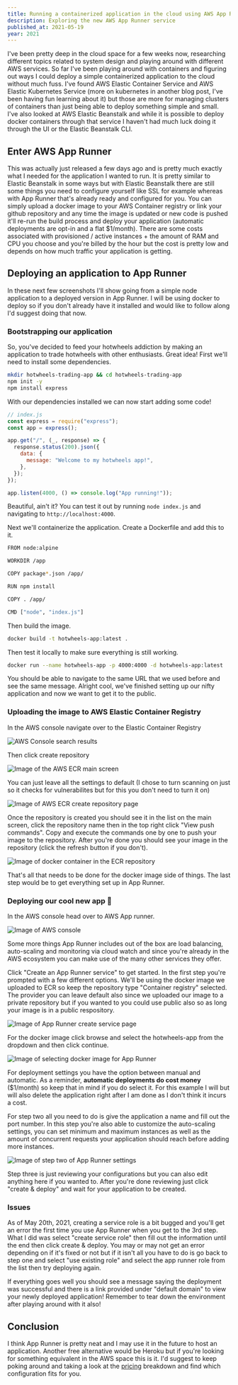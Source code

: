 ```yaml
---
title: Running a containerized application in the cloud using AWS App Runner
description: Exploring the new AWS App Runner service
published_at: 2021-05-19
year: 2021
---
```


I've been pretty deep in the cloud space for a few weeks now, researching different topics related to system design and playing around with different AWS services. So far I've been playing around with containers and figuring out ways I could deploy a simple containerized application to the cloud without much fuss. I've found AWS Elastic Container Service and AWS Elastic Kubernetes Service (more on kubernetes in another blog post, I've been having fun learning about it) but those are more for managing clusters of containers than just being able to deploy something simple and small. I've also looked at AWS Elastic Beanstalk and while it is possible to deploy docker containers through that service I haven't had much luck doing it through the UI or the Elastic Beanstalk CLI.

## Enter AWS App Runner

This was actually just released a few days ago and is pretty much exactly what I needed for the application I wanted to run. It is pretty similar to Elastic Beanstalk in some ways but with Elastic Beanstalk there are still some things you need to configure yourself like SSL for example whereas with App Runner that's already ready and configured for you. You can simply upload a docker image to your AWS Container registry or link your github repository and any time the image is updated or new code is pushed it'll re-run the build process and deploy your application (automatic deployments are opt-in and a flat $1/month). There are some costs associated with provisioned / active instances + the amount of RAM and CPU you choose and you're billed by the hour but the cost is pretty low and depends on how much traffic your application is getting.

## Deploying an application to App Runner

In these next few screenshots I'll show going from a simple node application to a deployed version in App Runner. I will be using docker to deploy so if you don't already have it installed and would like to follow along I'd suggest doing that now.

### Bootstrapping our application

So, you've decided to feed your hotwheels addiction by making an application to trade hotwheels with other enthusiasts. Great idea! First we'll need to install some dependencies.

```bash
mkdir hotwheels-trading-app && cd hotwheels-trading-app
npm init -y
npm install express
```

With our dependencies installed we can now start adding some code!

```javascript
// index.js
const express = require("express");
const app = express();

app.get("/", (_, response) => {
  response.status(200).json({
    data: {
      message: "Welcome to my hotwheels app!",
    },
  });
});

app.listen(4000, () => console.log("App running!"));
```

Beautiful, ain't it? You can test it out by running `node index.js` and navigating to `http://localhost:4000`.

Next we'll containerize the application. Create a Dockerfile and add this to it.

```bash
FROM node:alpine

WORKDIR /app

COPY package*.json /app/

RUN npm install

COPY . /app/

CMD ["node", "index.js"]
```

Then build the image.

```bash
docker build -t hotwheels-app:latest .
```

Then test it locally to make sure everything is still working.

```bash
docker run --name hotwheels-app -p 4000:4000 -d hotwheels-app:latest
```

You should be able to navigate to the same URL that we used before and see the same message. Alright cool, we've finished setting up our nifty application and now we want to get it to the public.

### Uploading the image to AWS Elastic Container Registry

In the AWS console navigate over to the Elastic Container Registry

![AWS Console search results](https://www.datocms-assets.com/44755/1621569095-console.png)

Then click create repository

![Image of the AWS ECR main screen](https://www.datocms-assets.com/44755/1621569099-ecr1.png)

You can just leave all the settings to default (I chose to turn scanning on just so it checks for vulnerabilites but for this you don't need to turn it on)

![Image of AWS ECR create repository page](https://www.datocms-assets.com/44755/1621569102-ecr2.png)

Once the repository is created you should see it in the list on the main screen, click the repository name then in the top right click "View push commands". Copy and execute the commands one by one to push your image to the repository. After you're done you should see your image in the repository (click the refresh button if you don't).

![Image of docker container in the ECR repository](https://www.datocms-assets.com/44755/1621569528-ecr4.png)

That's all that needs to be done for the docker image side of things. The last step would be to get everything set up in App Runner.

### Deploying our cool new app 🚀

In the AWS console head over to AWS App runner.

![Image of AWS console](https://www.datocms-assets.com/44755/1621571455-runner1.png)

Some more things App Runner includes out of the box are
load balancing, auto-scaling and monitoring via cloud watch and since you're already in the AWS ecosystem you can make use of the many other services they offer.

Click "Create an App Runner service" to get started. In the first step you're prompted with a few different options. We'll be using the docker image we uploaded to ECR so keep the repository type "Container registry" selected. The provider you can leave default also since we uploaded our image to a private repository but if you wanted to you could use public also so as long your image is in a public respository.

![Image of App Runner create service page](https://www.datocms-assets.com/44755/1621571459-runner2.png)

For the docker image click browse and select the hotwheels-app from the dropdown and then click continue.

![Image of selecting docker image for App Runner](https://www.datocms-assets.com/44755/1621571463-runner3.png)

For deployment settings you have the option between manual and automatic. As a reminder, **automatic deployments do cost money** ($1/month) so keep that in mind if you do select it. For this example I will but will also delete the application right after I am done as I don't think it incurs a cost.

For step two all you need to do is give the application a name and fill out the port number. In this step you're also able to customize the auto-scaling settings, you can set minimum and maximum instances as well as the amount of concurrent requests your application should reach before adding more instances.

![Image of step two of App Runner settings](https://www.datocms-assets.com/44755/1621571466-runner4.png)

Step three is just reviewing your configurations but you can also edit anything here if you wanted to. After you're done reviewing just click "create & deploy" and wait for your application to be created.

### Issues

As of May 20th, 2021, creating a service role is a bit bugged and you'll get an error the first time you use App Runner when you get to the 3rd step. What I did was select "create service role" then fill out the information until the end then click create & deploy. You may or may not get an error depending on if it's fixed or not but if it isn't all you have to do is go back to step one and select "use existing role" and select the app runner role from the list then try deploying again.

If everything goes well you should see a message saying the deployment was successful and there is a link provided under "default domain" to view your newly deployed application! Remember to tear down the environment after playing around with it also!

## Conclusion

I think App Runner is pretty neat and I may use it in the future to host an application. Another free alternative would be Heroku but if you're looking for something equivalent in the AWS space this is it. I'd suggest to keep poking around and taking a look at the [pricing](https://aws.amazon.com/apprunner/pricing/) breakdown and find which configuration fits for you.
